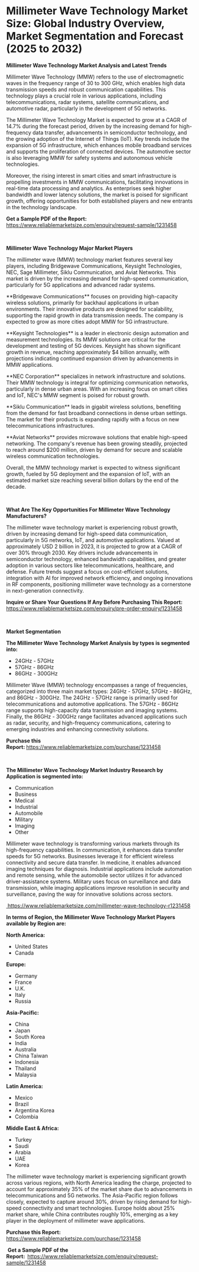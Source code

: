 <p><h1>Millimeter Wave Technology Market Size: Global Industry Overview, Market Segmentation and Forecast (2025 to 2032)</h1></p><p><strong>Millimeter Wave Technology Market Analysis and Latest Trends</strong></p>
<p><p>Millimeter Wave Technology (MMW) refers to the use of electromagnetic waves in the frequency range of 30 to 300 GHz, which enables high data transmission speeds and robust communication capabilities. This technology plays a crucial role in various applications, including telecommunications, radar systems, satellite communications, and automotive radar, particularly in the development of 5G networks.</p><p>The Millimeter Wave Technology Market is expected to grow at a CAGR of 14.7% during the forecast period, driven by the increasing demand for high-frequency data transfer, advancements in semiconductor technology, and the growing adoption of the Internet of Things (IoT). Key trends include the expansion of 5G infrastructure, which enhances mobile broadband services and supports the proliferation of connected devices. The automotive sector is also leveraging MMW for safety systems and autonomous vehicle technologies.</p><p>Moreover, the rising interest in smart cities and smart infrastructure is propelling investments in MMW communications, facilitating innovations in real-time data processing and analytics. As enterprises seek higher bandwidth and lower latency solutions, the market is poised for significant growth, offering opportunities for both established players and new entrants in the technology landscape.</p></p>
<p><strong>Get a Sample PDF of the Report:&nbsp;</strong> <a href="https://www.reliablemarketsize.com/enquiry/request-sample/1231458?utm_campaign=3560&utm_medium=2&utm_source=Github&utm_content=ia&utm_term=16042025&utm_id=millimeter-wave-technology">https://www.reliablemarketsize.com/enquiry/request-sample/1231458</a></p>
<p>&nbsp;</p>
<p><strong>Millimeter Wave Technology Major Market Players</strong></p>
<p><p>The millimeter wave (MMW) technology market features several key players, including Bridgewave Communications, Keysight Technologies, NEC, Sage Millimeter, Siklu Communication, and Aviat Networks. This market is driven by the increasing demand for high-speed communication, particularly for 5G applications and advanced radar systems.</p><p>**Bridgewave Communications** focuses on providing high-capacity wireless solutions, primarily for backhaul applications in urban environments. Their innovative products are designed for scalability, supporting the rapid growth in data transmission needs. The company is expected to grow as more cities adopt MMW for 5G infrastructure.</p><p>**Keysight Technologies** is a leader in electronic design automation and measurement technologies. Its MMW solutions are critical for the development and testing of 5G devices. Keysight has shown significant growth in revenue, reaching approximately $4 billion annually, with projections indicating continued expansion driven by advancements in MMW applications.</p><p>**NEC Corporation** specializes in network infrastructure and solutions. Their MMW technology is integral for optimizing communication networks, particularly in dense urban areas. With an increasing focus on smart cities and IoT, NEC's MMW segment is poised for robust growth. </p><p>**Siklu Communication** leads in gigabit wireless solutions, benefiting from the demand for fast broadband connections in dense urban settings. The market for their products is expanding rapidly with a focus on new telecommunications infrastructures.</p><p>**Aviat Networks** provides microwave solutions that enable high-speed networking. The company's revenue has been growing steadily, projected to reach around $200 million, driven by demand for secure and scalable wireless communication technologies.</p><p>Overall, the MMW technology market is expected to witness significant growth, fueled by 5G deployment and the expansion of IoT, with an estimated market size reaching several billion dollars by the end of the decade.</p></p>
<p>&nbsp;</p>
<p><strong>What Are The Key Opportunities For Millimeter Wave Technology Manufacturers?</strong></p>
<p><p>The millimeter wave technology market is experiencing robust growth, driven by increasing demand for high-speed data communication, particularly in 5G networks, IoT, and automotive applications. Valued at approximately USD 2 billion in 2023, it is projected to grow at a CAGR of over 30% through 2030. Key drivers include advancements in semiconductor technology, enhanced bandwidth capabilities, and greater adoption in various sectors like telecommunications, healthcare, and defense. Future trends suggest a focus on cost-efficient solutions, integration with AI for improved network efficiency, and ongoing innovations in RF components, positioning millimeter wave technology as a cornerstone in next-generation connectivity.</p></p>
<p><strong>Inquire or Share Your Questions If Any Before Purchasing This Report:</strong> <a href="https://www.reliablemarketsize.com/enquiry/pre-order-enquiry/1231458?utm_campaign=3560&utm_medium=2&utm_source=Github&utm_content=ia&utm_term=16042025&utm_id=millimeter-wave-technology">https://www.reliablemarketsize.com/enquiry/pre-order-enquiry/1231458</a></p>
<p>&nbsp;</p>
<p><strong>Market Segmentation</strong></p>
<p><strong>The Millimeter Wave Technology Market Analysis by types is segmented into:</strong></p>
<p><ul><li>24GHz - 57GHz</li><li>57GHz - 86GHz</li><li>86GHz - 300GHz</li></ul></p>
<p><p>Millimeter Wave (MMW) technology encompasses a range of frequencies, categorized into three main market types: 24GHz - 57GHz, 57GHz - 86GHz, and 86GHz - 300GHz. The 24GHz - 57GHz range is primarily used for telecommunications and automotive applications. The 57GHz - 86GHz range supports high-capacity data transmission and imaging systems. Finally, the 86GHz - 300GHz range facilitates advanced applications such as radar, security, and high-frequency communications, catering to emerging industries and enhancing connectivity solutions.</p></p>
<p><strong>Purchase this Report:&nbsp;</strong><a href="https://www.reliablemarketsize.com/purchase/1231458?utm_campaign=3560&utm_medium=2&utm_source=Github&utm_content=ia&utm_term=16042025&utm_id=millimeter-wave-technology">https://www.reliablemarketsize.com/purchase/1231458</a></p>
<p>&nbsp;</p>
<p><strong>The Millimeter Wave Technology Market Industry Research by Application is segmented into:</strong></p>
<p><ul><li>Communication</li><li>Business</li><li>Medical</li><li>Industrial</li><li>Automobile</li><li>Military</li><li>Imaging</li><li>Other</li></ul></p>
<p><p>Millimeter wave technology is transforming various markets through its high-frequency capabilities. In communication, it enhances data transfer speeds for 5G networks. Businesses leverage it for efficient wireless connectivity and secure data transfer. In medicine, it enables advanced imaging techniques for diagnosis. Industrial applications include automation and remote sensing, while the automobile sector utilizes it for advanced driver-assistance systems. Military uses focus on surveillance and data transmission, while imaging applications improve resolution in security and surveillance, paving the way for innovative solutions across sectors.</p></p>
<p><a href="https://www.reliablemarketsize.com/millimeter-wave-technology-r1231458?utm_campaign=3560&utm_medium=2&utm_source=Github&utm_content=ia&utm_term=16042025&utm_id=millimeter-wave-technology">&nbsp;https://www.reliablemarketsize.com/millimeter-wave-technology-r1231458</a></p>
<p><strong>In terms of Region, the Millimeter Wave Technology Market Players available by Region are:</strong></p>
<p>
    <p> <strong> North America: </strong>
        <ul>
            <li>United States</li>
            <li>Canada</li>
        </ul>
        </p> 
    <p> <strong> Europe: </strong>
        <ul>
            <li>Germany</li>
            <li>France</li>
            <li>U.K.</li>
            <li>Italy</li>
            <li>Russia</li>
        </ul>
        </p> 
    <p> <strong> Asia-Pacific: </strong>
        <ul>
            <li>China</li>
            <li>Japan</li>
            <li>South Korea</li>
            <li>India</li>
            <li>Australia</li>
            <li>China Taiwan</li>
            <li>Indonesia</li>
            <li>Thailand</li>
            <li>Malaysia</li>
        </ul>
        </p> 
    <p> <strong> Latin America: </strong>
        <ul>
            <li>Mexico</li>
            <li>Brazil</li>
            <li>Argentina Korea</li>
            <li>Colombia</li>
        </ul>
        </p> 
    <p> <strong> Middle East & Africa: </strong>
        <ul>
            <li>Turkey</li>
            <li>Saudi</li>
            <li>Arabia</li>
            <li>UAE</li>
            <li>Korea</li>
        </ul>
    </p>
    </p>
<p><p>The millimeter wave technology market is experiencing significant growth across various regions, with North America leading the charge, projected to account for approximately 35% of the market share due to advancements in telecommunications and 5G networks. The Asia-Pacific region follows closely, expected to capture around 30%, driven by rising demand for high-speed connectivity and smart technologies. Europe holds about 25% market share, while China contributes roughly 10%, emerging as a key player in the deployment of millimeter wave applications.</p></p>
<p><strong>Purchase this Report: </strong><a href="https://www.reliablemarketsize.com/purchase/1231458?utm_campaign=3560&utm_medium=2&utm_source=Github&utm_content=ia&utm_term=16042025&utm_id=millimeter-wave-technology">https://www.reliablemarketsize.com/purchase/1231458</a></p>
<p>&nbsp;<strong>Get a Sample PDF of the Report:&nbsp;&nbsp;</strong><a href="https://www.reliablemarketsize.com/enquiry/request-sample/1231458?utm_campaign=3560&utm_medium=2&utm_source=Github&utm_content=ia&utm_term=16042025&utm_id=millimeter-wave-technology">https://www.reliablemarketsize.com/enquiry/request-sample/1231458</a></p>
<p><strong></strong></p>
<p><p></p><p></p><p></p></p>